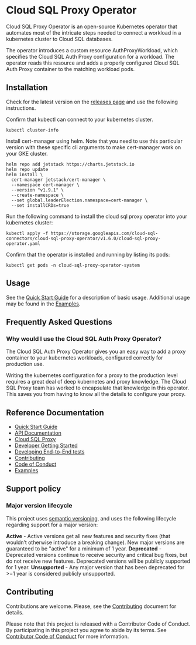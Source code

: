 # Cloud SQL Proxy Operator

Cloud SQL Proxy Operator is an open-source Kubernetes operator that automates
most of the intricate steps needed to connect a workload in a kubernetes cluster
to Cloud SQL databases. 

The operator introduces a custom resource AuthProxyWorkload, 
which specifies the Cloud SQL Auth Proxy configuration for a workload. The operator
reads this resource and adds a properly configured Cloud SQL Auth Proxy container
to the matching workload pods. 

## Installation

Check for the latest version on the [releases page][latest-release] and use the
following instructions. 

[latest-release]: https://github.com/GoogleCloudPlatform/cloud-sql-proxy-operator/releases/latest

Confirm that kubectl can connect to your kubernetes cluster.

```shell
kubectl cluster-info
```

Install cert-manager using helm. Note that you need to use this particular 
version with these specific cli arguments to make cert-manager work on 
your GKE cluster.

```shell
helm repo add jetstack https://charts.jetstack.io
helm repo update
helm install \
  cert-manager jetstack/cert-manager \
  --namespace cert-manager \
  --version "v1.9.1" \
  --create-namespace \
  --set global.leaderElection.namespace=cert-manager \
  --set installCRDs=true
```

Run the following command to install the cloud sql proxy operator into
your kubernetes cluster:

<!-- {x-release-please-start-version} -->
```shell
kubectl apply -f https://storage.googleapis.com/cloud-sql-connectors/cloud-sql-proxy-operator/v1.6.0/cloud-sql-proxy-operator.yaml
```
<!-- {x-release-please-end} -->

Confirm that the operator is installed and running by listing its pods:

```shell
kubectl get pods -n cloud-sql-proxy-operator-system
```

## Usage

See the [Quick Start Guide](docs/quick-start.md) for a description of basic usage.
Additional usage may be found in the [Examples](docs/examples/).

## Frequently Asked Questions

### Why would I use the Cloud SQL Auth Proxy Operator?

The Cloud SQL Auth Proxy Operator gives you an easy way to add a proxy container
to your kubernetes workloads, configured correctly for production use. 

Writing the kubernetes configuration for a proxy to the production level requires
a great deal of deep kubernetes and proxy knowledge. The Cloud SQL Proxy team has
worked to encapsulate that knowledge in this operator. This saves you from having
to know all the details to configure your proxy.

## Reference Documentation
- [Quick Start Guide](docs/quick-start.md)
- [API Documentation](docs/api.md)
- [Cloud SQL Proxy](https://github.com/GoogleCloudPlatform/cloud-sql-proxy)
- [Developer Getting Started](docs/dev.md)
- [Developing End-to-End tests](docs/e2e-tests.md)
- [Contributing](docs/contributing.md)
- [Code of Conduct](docs/code-of-conduct.md)
- [Examples](docs/examples/)

## Support policy

### Major version lifecycle

This project uses [semantic versioning](https://semver.org/), and uses the
following lifecycle regarding support for a major version:

**Active** - Active versions get all new features and security fixes (that
wouldn’t otherwise introduce a breaking change). New major versions are
guaranteed to be "active" for a minimum of 1 year.
**Deprecated** - Deprecated versions continue to receive security and critical
bug fixes, but do not receive new features. Deprecated versions will be publicly
supported for 1 year.
**Unsupported** - Any major version that has been deprecated for >=1 year is
considered publicly unsupported.

## Contributing

Contributions are welcome. Please, see the [Contributing](docs/contributing.md) document
for details.

Please note that this project is released with a Contributor Code of Conduct.
By participating in this project you agree to abide by its terms.  See
[Contributor Code of Conduct](docs/code-of-conduct.md) for more information.

